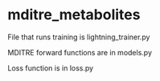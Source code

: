 # mditre_metabolites

File that runs training is lightning_trainer.py

MDITRE forward functions are in models.py

Loss function is in loss.py

